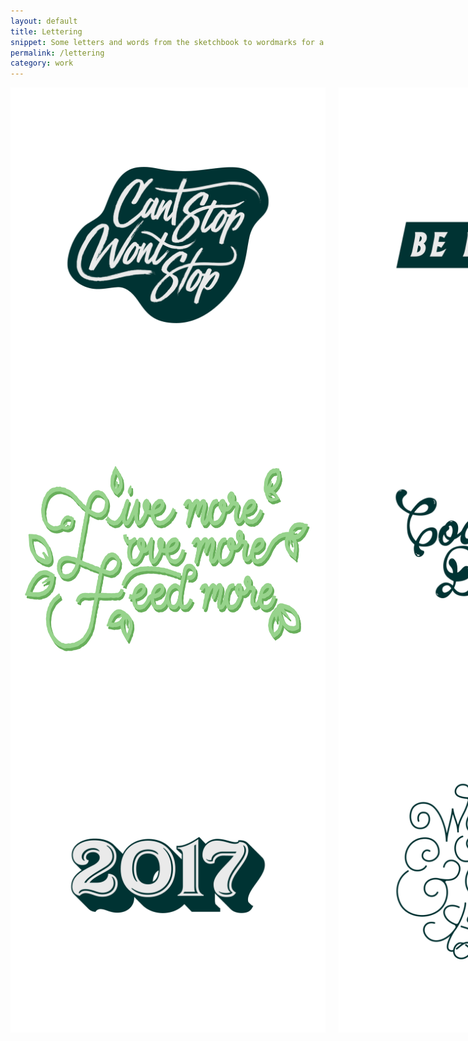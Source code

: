```yaml
---
layout: default
title: Lettering
snippet: Some letters and words from the sketchbook to wordmarks for a variety of purposes and clients.
permalink: /lettering
category: work
---
```


<div class="row">
  <div class="four offset-by-two columns">
    <img src="/assets/lettering/1.png" alt="cant stop wont stop">
    <img src="/assets/lettering/3.png" alt="work hard and be nice">
    <img src="/assets/lettering/7.png" alt="code and design">
    <img src="/assets/lettering/9.png" alt="treat everyone with respect">

  </div>
  <div class="four columns">
    <img src="/assets/lettering/feedmore.png" alt="Feedmore" />
    <img src="/assets/lettering/10.png" alt="jm">
    <img src="/assets/lettering/11.png" alt="dumped">
    <img src="/assets/lettering/13.png" alt="be humble">
    <img src="/assets/lettering/14.png" alt="atlanta">
    <img src="/assets/lettering/5.png" alt="2017">
  </div>
  <div class="four columns">
    <img src="/assets/lettering/2.png" alt="be fierce">
    <img src="/assets/lettering/4.png" alt="fate loves the fearless">
    <img src="/assets/lettering/6.png" alt="keep richmond weird">
    <img src="/assets/lettering/8.png" alt="love yourself">
    <img src="/assets/lettering/12.png" alt="party on monday">



  </div>
</div>
